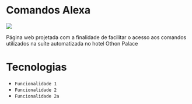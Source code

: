 <h1>Comandos Alexa</h1>
<img src="http://img.shields.io/static/v1?label=STATUS&message=EM%20DESENVOLVIMENTO&color=GREEN&style=for-the-badge"/>
<p>Página web projetada com a finalidade de facilitar o acesso aos comandos utilizados na suíte automatizada no hotel Othon Palace</p>

# Tecnologias

- `Funcionalidade 1`
- `Funcionalidade 2`
- `Funcionalidade 2a`

